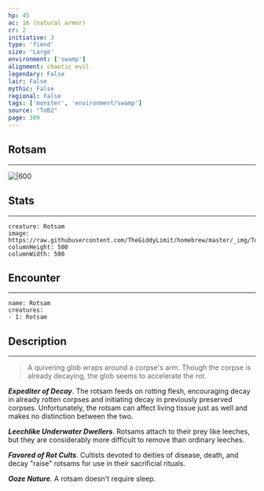 ```yaml
---
hp: 45
ac: 16 (natural armor)
cr: 2
initiative: 3
type: 'fiend'    
size: 'Large'
environment: ['swamp']
alignment: chaotic evil
legendary: False
lair: False
mythic: False
regional: False
tags: ['monster', 'environment/swamp']
source: "ToB2"
page: 309
---
```


## Rotsam
---

![|600](https://raw.githubusercontent.com/TheGiddyLimit/homebrew/master/_img/ToB2/creature/Rotsam%20Swarm.webp)

## Stats
---

```statblock
creature: Rotsam
image: https://raw.githubusercontent.com/TheGiddyLimit/homebrew/master/_img/ToB2/creature/token/Rotsam%20%28Token%29.png
columnHeight: 500
columnWidth: 500
```

## Encounter
---

```encounter-table
name: Rotsam
creatures:
- 1: Rotsam
```

## Description
---
>A quivering glob wraps around a corpse's arm. Though the corpse is already decaying, the glob seems to accelerate the rot.

**_Expediter of Decay_**. The rotsam feeds on rotting flesh, encouraging decay in already rotten corpses and initiating decay in previously preserved corpses. Unfortunately, the rotsam can affect living tissue just as well and makes no distinction between the two.

**_Leechlike Underwater Dwellers_**. Rotsams attach to their prey like leeches, but they are considerably more difficult to remove than ordinary leeches.

**_Favored of Rot Cults_**. Cultists devoted to deities of disease, death, and decay "raise" rotsams for use in their sacrificial rituals.

**_Ooze Nature_**. A rotsam doesn't require sleep.






